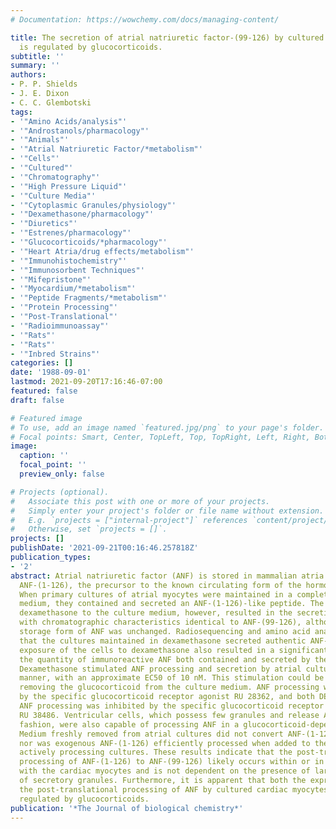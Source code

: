 ```yaml
---
# Documentation: https://wowchemy.com/docs/managing-content/

title: The secretion of atrial natriuretic factor-(99-126) by cultured cardiac myocytes
  is regulated by glucocorticoids.
subtitle: ''
summary: ''
authors:
- P. P. Shields
- J. E. Dixon
- C. C. Glembotski
tags:
- '"Amino Acids/analysis"'
- '"Androstanols/pharmacology"'
- '"Animals"'
- '"Atrial Natriuretic Factor/*metabolism"'
- '"Cells"'
- '"Cultured"'
- '"Chromatography"'
- '"High Pressure Liquid"'
- '"Culture Media"'
- '"Cytoplasmic Granules/physiology"'
- '"Dexamethasone/pharmacology"'
- '"Diuretics"'
- '"Estrenes/pharmacology"'
- '"Glucocorticoids/*pharmacology"'
- '"Heart Atria/drug effects/metabolism"'
- '"Immunohistochemistry"'
- '"Immunosorbent Techniques"'
- '"Mifepristone"'
- '"Myocardium/*metabolism"'
- '"Peptide Fragments/*metabolism"'
- '"Protein Processing"'
- '"Post-Translational"'
- '"Radioimmunoassay"'
- '"Rats"'
- '"Rats"'
- '"Inbred Strains"'
categories: []
date: '1988-09-01'
lastmod: 2021-09-20T17:16:46-07:00
featured: false
draft: false

# Featured image
# To use, add an image named `featured.jpg/png` to your page's folder.
# Focal points: Smart, Center, TopLeft, Top, TopRight, Left, Right, BottomLeft, Bottom, BottomRight.
image:
  caption: ''
  focal_point: ''
  preview_only: false

# Projects (optional).
#   Associate this post with one or more of your projects.
#   Simply enter your project's folder or file name without extension.
#   E.g. `projects = ["internal-project"]` references `content/project/deep-learning/index.md`.
#   Otherwise, set `projects = []`.
projects: []
publishDate: '2021-09-21T00:16:46.257818Z'
publication_types:
- '2'
abstract: Atrial natriuretic factor (ANF) is stored in mammalian atria primarily as
  ANF-(1-126), the precursor to the known circulating form of the hormone ANF-(99-126).
  When primary cultures of atrial myocytes were maintained in a complete serum-free
  medium, they contained and secreted an ANF-(1-126)-like peptide. The addition of
  dexamethasone to the culture medium, however, resulted in the secretion of a molecule
  with chromatographic characteristics identical to ANF-(99-126), although the intracellular
  storage form of ANF was unchanged. Radiosequencing and amino acid analysis confirmed
  that the cultures maintained in dexamethasone secreted authentic ANF-(99-126). Chronic
  exposure of the cells to dexamethasone also resulted in a significant increase in
  the quantity of immunoreactive ANF both contained and secreted by the cultures.
  Dexamethasone stimulated ANF processing and secretion by atrial cultures in a dose-dependent
  manner, with an approximate EC50 of 10 nM. This stimulation could be reversed by
  removing the glucocorticoid from the culture medium. ANF processing was also stimulated
  by the specific glucocorticoid receptor agonist RU 28362, and both DEX- and RU 28362-stimulated
  ANF processing was inhibited by the specific glucocorticoid receptor antagonist
  RU 38486. Ventricular cells, which possess few granules and release ANF in a constitutive
  fashion, were also capable of processing ANF in a glucocorticoid-dependent fashion.
  Medium freshly removed from atrial cultures did not convert ANF-(1-126) to ANF-(99-126)
  nor was exogenous ANF-(1-126) efficiently processed when added to the medium of
  actively processing cultures. These results indicate that the post-translational
  processing of ANF-(1-126) to ANF-(99-126) likely occurs within or in close association
  with the cardiac myocytes and is not dependent on the presence of large quantities
  of secretory granules. Furthermore, it is apparent that both the expression and
  the post-translational processing of ANF by cultured cardiac myocytes is specifically
  regulated by glucocorticoids.
publication: '*The Journal of biological chemistry*'
---
```

